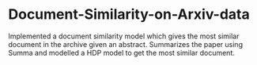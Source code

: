 # Document-Similarity-on-Arxiv-data
Implemented a document similarity model which gives the most similar document in the archive given an abstract. Summarizes the paper using Summa and modelled a HDP model to get the most similar document.

